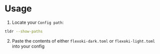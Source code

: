 # Usage
1. Locate your `Config path`:
```sh
tldr --show-paths
```
2. Paste the contents of either `flexoki-dark.toml` or `flexoki-light.toml` into your config
